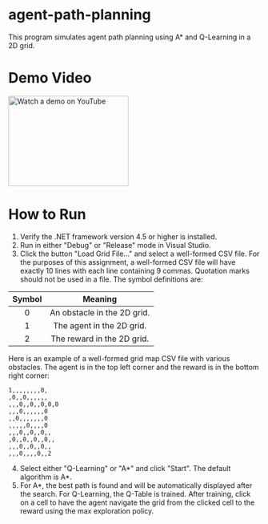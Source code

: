 agent-path-planning
====================
This program simulates agent path planning using A* and Q-Learning in a 2D grid.

# Demo Video
<a href="http://www.youtube.com/watch?feature=player_embedded&v=LuxOfLlQ530" target="_blank"><img src="http://img.youtube.com/vi/LuxOfLlQ530/0.jpg" alt="Watch a demo on YouTube" width="240" height="180" /></a>

# How to Run
1. Verify the .NET framework version 4.5 or higher is installed.
2. Run in either "Debug" or "Release" mode in Visual Studio.
3. Click the button "Load Grid File…" and select a well-formed CSV file. For the purposes of this assignment, a well-formed CSV file will have exactly 10 lines with each line containing 9 commas. Quotation marks should not be used in a file. The symbol definitions are:

  | Symbol | Meaning                     |
  |:------:|:---------------------------:|
  | 0      | An obstacle in the 2D grid. |
  | 1      | The agent in the 2D grid.   |
  | 2      | The reward in the 2D grid.  |
  Here is an example of a well-formed grid map CSV file with various obstacles. The agent is in the top left corner and the reward is in the bottom right corner:
  ```
  1,,,,,,,,0,
  ,0,,0,,,,,,
  ,,,0,,0,,0,0,0
  ,,,0,,,,,,0
  ,,0,,,,,,,0
  ,,,,,0,,,,0
  ,,,0,,0,,0,,
  ,0,,0,,0,,0,,
  ,,,0,,0,,0,,
  ,,,0,,,,0,,2
  ```
4. Select either "Q-Learning" or "A\*" and click "Start". The default algorithm is A\*.
5. For A*, the best path is found and will be automatically displayed after the search. For Q-Learning, the Q-Table is trained. After training, click on a cell to have the agent navigate the grid from the clicked cell to the reward using the max exploration policy.
